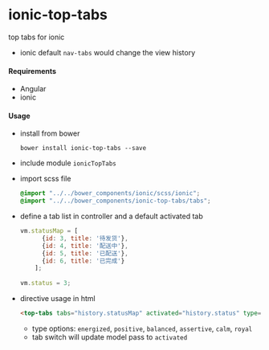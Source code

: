 # ionic-top-tabs
top tabs for ionic  
* ionic default `nav-tabs` would change the view history

#### Requirements

-  Angular
-  ionic

#### Usage
-  install from bower  

	````shell
	bower install ionic-top-tabs --save
	````
-  include module <code>ionicTopTabs</code>
-  import scss file  

	````scss
	@import "../../bower_components/ionic/scss/ionic";
	@import "../../bower_components/ionic-top-tabs/tabs";
	````

-  define a tab list in controller and a default activated tab

	````javascript
	vm.statusMap = [
	      {id: 3, title: '待发货'},
	      {id: 4, title: '配送中'},
	      {id: 5, title: '已配送'},
	      {id: 6, title: '已完成'}
	    ];
	    
	vm.status = 3;
	````
	
-  directive usage in html  

	````html
	<top-tabs tabs="history.statusMap" activated="history.status" type="energized"></top-tabs>
	````
	* type options: `energized`, `positive`, `balanced`, `assertive`, 		`calm`, `royal`  
	* tab switch will update model pass to `activated`